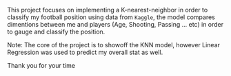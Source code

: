 This project focuses on implementing a K-nearest-neighbor in order to classify my football position using data from `Kaggle`,
the model compares dimentions between me and players (Age, Shooting, Passing ... etc) in order to gauge and classify the position.

Note: The core of the project is to showoff the KNN model, however Linear Regression was used to predict my overall stat as well.


Thank you for your time
